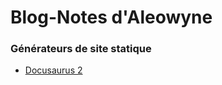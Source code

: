 # Blog-Notes d'Aleowyne

### Générateurs de site statique
- [Docusaurus 2](./docs/ssg/docusaurus.md)